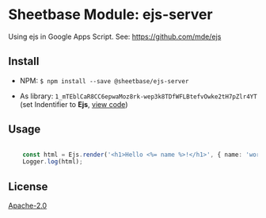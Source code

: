 # Sheetbase Module: ejs-server

Using ejs in Google Apps Script. See: https://github.com/mde/ejs

## Install

- NPM: ``$ npm install --save @sheetbase/ejs-server``

- As library: ``1_mTEblCaR8CC6epwaMoz8rk-wep3k8TDfWFLBtefvOwke2tH7pZlr4YT`` (set Indentifier to **Ejs**, [view code](https://script.google.com/d/1_mTEblCaR8CC6epwaMoz8rk-wep3k8TDfWFLBtefvOwke2tH7pZlr4YT/edit?usp=sharing))

## Usage

```ts

	const html = Ejs.render('<h1>Hello <%= name %>!</h1>', { name: 'world' });
	Logger.log(html);

```

## License

[Apache-2.0][license-url]

[license-url]: https://github.com/sheetbase/module-ejs-server/blob/master/LICENSE
